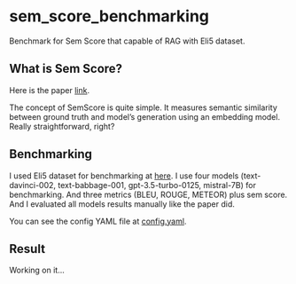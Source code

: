 # sem_score_benchmarking
Benchmark for Sem Score that capable of RAG with Eli5 dataset.

## What is Sem Score?

Here is the paper [link](https://arxiv.org/pdf/2401.17072.pdf).

The concept of SemScore is quite simple. 
It measures semantic similarity between ground truth and model’s generation using an embedding model. 
Really straightforward, right?

## Benchmarking

I used Eli5 dataset for benchmarking at [here](https://huggingface.co/datasets/MarkrAI/eli5_sample_autorag).
I use four models (text-davinci-002, text-babbage-001, gpt-3.5-turbo-0125, mistral-7B) for benchmarking.
And three metrics (BLEU, ROUGE, METEOR) plus sem score.
And I evaluated all models results manually like the paper did.

You can see the config YAML file at [config.yaml](config.yaml).

## Result
Working on it...
